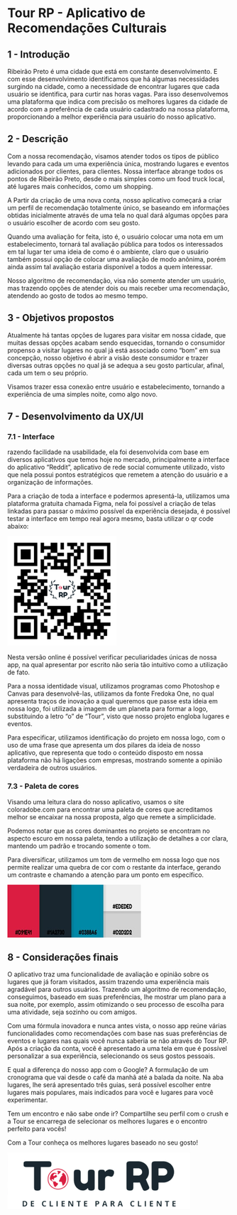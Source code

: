 <h1>Tour RP - Aplicativo de Recomendações Culturais</h1>

<section>
<h2>1 - Introdução</h2>
<p>
Ribeirão Preto é uma cidade que está em constante desenvolvimento. E com esse desenvolvimento identificamos que há algumas necessidades surgindo na cidade, como a necessidade de encontrar lugares que cada usuário se identifica, para curtir nas horas vagas. Para isso desenvolvemos uma plataforma que indica com precisão os melhores lugares da cidade de acordo com a preferência de cada usuário cadastrado na nossa plataforma, proporcionando a melhor experiência para usuário do nosso aplicativo.
</p>
</section>

<section>
<h2>2 - Descrição</h2>
<p>Com a nossa recomendação, visamos atender todos os tipos de público levando para cada um uma experiência única, mostrando lugares e eventos adicionados por clientes, para clientes.  Nossa interface abrange todos os pontos de Ribeirão Preto, desde o mais simples como um food truck local, até lugares mais conhecidos, como um shopping.</p>

<p>A Partir da criação de uma nova conta, nosso aplicativo começará a criar um perfil de recomendação totalmente único, se baseando em informações obtidas inicialmente através de uma tela no qual dará algumas opções para o usuário escolher de acordo com seu gosto.
</p>
<p>Quando uma avaliação for feita, isto é, o usuário colocar uma nota em um estabelecimento, tornará tal avaliação pública para todos os interessados em tal lugar ter uma ideia de como é o ambiente, claro que o usuário também possui opção de colocar uma avaliação de modo anônima, porém ainda assim tal avaliação estaria disponível a todos a quem interessar.
</p>
<p>Nosso algoritmo de recomendação, visa não somente atender um usuário, mas trazendo opções de atender dois ou mais receber uma recomendação, atendendo ao gosto de todos ao mesmo tempo.</p>
</section>

<section>
<h2>3 - Objetivos propostos</h2>
<p>Atualmente há tantas opções de lugares para visitar em nossa cidade, que muitas dessas opções acabam sendo esquecidas, tornando o consumidor propenso a visitar lugares no qual já está associado como “bom” em sua concepção, nosso objetivo é abrir a visão deste consumidor e trazer diversas outras opções no qual já se adequa a seu gosto particular, afinal, cada um tem o seu próprio.</p>
<p>Visamos trazer essa conexão entre usuário e estabelecimento, tornando a experiência de uma simples noite, como algo novo.</p>
</section>

<section>
<h2>7 - Desenvolvimento da UX/UI</h2>
<h3>7.1 - Interface</h3>
<p>
razendo facilidade na usabilidade, ela foi desenvolvida com base em diversos aplicativos que temos hoje no mercado, principalmente a interface do aplicativo “Reddit”, aplicativo de rede social comumente utilizado, visto que nela possui pontos estratégicos que remetem a atenção do usuário e a organização de informações.
</p>
<p>
Para a criação de toda a interface e podermos apresentá-la, utilizamos uma plataforma gratuita chamada Figma, nela foi possível a criação de telas linkadas para passar o máximo possível da experiência desejada, é possível testar a interface em tempo real agora mesmo, basta utilizar o qr code abaixo:
</p>

<img src="readme_arq/qr-code.png" alt="QR-CODE">

<p>Nesta versão online é possível verificar peculiaridades únicas de nossa app, na qual apresentar por escrito não seria tão intuitivo como a utilização de fato.</p>
<p>
Para a nossa identidade visual, utilizamos programas como Photoshop e Canvas para desenvolvê-las, utilizamos da fonte Fredoka One, no qual apresenta traços de inovação a qual queremos que passe esta ideia em nossa logo, foi utilizada a imagem de um planeta para formar a logo, substituindo a letro “o” de “Tour”, visto que nosso projeto engloba lugares e eventos.
</p>
<p>Para especificar, utilizamos identificação do projeto em nossa logo, com o uso de uma frase que apresenta um dos pilares da ideia de nosso aplicativo, que representa que todo o conteúdo disposto em nossa plataforma não há ligações com empresas, mostrando somente a opinião verdadeira de outros usuários.
</p>

<h3>7.3 - Paleta de cores</h3>
<p>
Visando uma leitura clara do nosso aplicativo, usamos o site coloradobe.com para encontrar uma paleta de cores que acreditamos melhor se encaixar na nossa proposta, algo que remete a simplicidade.
</p>
<p>
Podemos notar que as cores dominantes no projeto se encontram no aspecto escuro em nossa paleta, tendo a utilização de detalhes a cor clara, mantendo um padrão e trocando somente o tom.
</p>
<p>
Para diversificar, utilizamos um tom de vermelho em nossa logo que nos permite realizar uma quebra de cor com o restante da interface, gerando um contraste e chamando a atenção para um ponto em específico.
</p>
<img src="readme_arq/paleta-cores.jpg" alt="">
</section>

<section>
<h2>8 - Considerações finais</h2>
<p>O aplicativo traz uma funcionalidade de avaliação e opinião sobre os lugares que já foram visitados, assim trazendo uma experiência mais agradável para outros usuários. Trazendo um algoritmo de recomendação, conseguimos, baseado em suas preferências, lhe mostrar um plano para a sua noite, por exemplo, assim otimizando o seu processo de escolha para uma atividade, seja sozinho ou com amigos.</p>

<p>
Com uma fórmula inovadora e nunca antes vista, o nosso app reúne várias funcionalidades como recomendações com base nas suas preferências de eventos e lugares nas quais você nunca saberia se não através do Tour RP. Após a criação da conta, você é apresentado a uma tela em que é possível personalizar a sua experiência, selecionando os seus gostos pessoais.  
</p>
<p>
E qual a diferença do nosso app com o Google? A formulação de um cronograma que vai desde o café da manhã até a balada da noite. Na aba lugares, lhe será apresentado três guias, será possível escolher entre lugares mais populares, mais indicados para você e lugares para você experimentar. 
</p>
<p>
Tem um encontro e não sabe onde ir? Compartilhe seu perfil com o crush e a Tour se encarrega de selecionar os melhores lugares e o encontro perfeito para vocês!
</p>
<p>Com a Tour conheça os melhores lugares baseado no seu gosto!</p>
</section>
<img src="readme_arq/logo.png" alt="">
